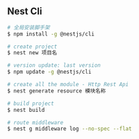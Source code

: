 ## Nest Cli
```bash
# 全局安装脚手架
$ npm install -g @nestjs/cli
```

```bash
# create project
$ nest new 项目名
```

```bash
# version update: last version
$ npm update -g @nestjs/cli
```

```bash
# create all the module - Http Rest Api
$ nest generate resource 模块名称
```

```bash
# build project
$ nest build
```

```bash
# route middleware
$ nest g middleware log --no-spec --flat
```